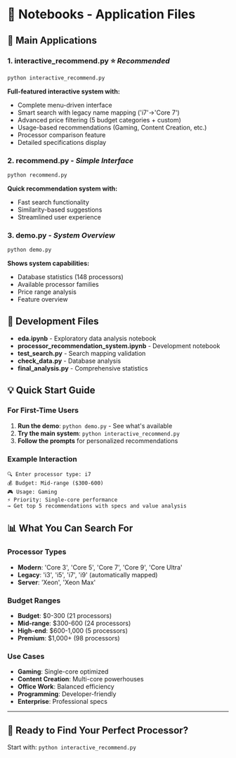 # 📁 Notebooks - Application Files

## 🚀 **Main Applications**

### 1. **interactive_recommend.py** ⭐ *Recommended*
```bash
python interactive_recommend.py
```
**Full-featured interactive system with:**
- Complete menu-driven interface
- Smart search with legacy name mapping ('i7'→'Core 7')
- Advanced price filtering (5 budget categories + custom)
- Usage-based recommendations (Gaming, Content Creation, etc.)
- Processor comparison feature
- Detailed specifications display

### 2. **recommend.py** - *Simple Interface*
```bash
python recommend.py
```
**Quick recommendation system with:**
- Fast search functionality
- Similarity-based suggestions
- Streamlined user experience

### 3. **demo.py** - *System Overview*
```bash
python demo.py
```
**Shows system capabilities:**
- Database statistics (148 processors)
- Available processor families
- Price range analysis
- Feature overview

## 🔧 **Development Files**

- **eda.ipynb** - Exploratory data analysis notebook
- **processor_recommendation_system.ipynb** - Development notebook
- **test_search.py** - Search mapping validation
- **check_data.py** - Database analysis
- **final_analysis.py** - Comprehensive statistics

## 💡 **Quick Start Guide**

### For First-Time Users
1. **Run the demo**: `python demo.py` - See what's available
2. **Try the main system**: `python interactive_recommend.py`
3. **Follow the prompts** for personalized recommendations

### Example Interaction
```
🔍 Enter processor type: i7
💰 Budget: Mid-range ($300-600)
🎮 Usage: Gaming
⚡ Priority: Single-core performance
→ Get top 5 recommendations with specs and value analysis
```

## 📊 **What You Can Search For**

### Processor Types
- **Modern**: 'Core 3', 'Core 5', 'Core 7', 'Core 9', 'Core Ultra'
- **Legacy**: 'i3', 'i5', 'i7', 'i9' (automatically mapped)
- **Server**: 'Xeon', 'Xeon Max'

### Budget Ranges
- **Budget**: $0-300 (21 processors)
- **Mid-range**: $300-600 (24 processors)
- **High-end**: $600-1,000 (5 processors)
- **Premium**: $1,000+ (98 processors)

### Use Cases
- **Gaming**: Single-core optimized
- **Content Creation**: Multi-core powerhouses
- **Office Work**: Balanced efficiency
- **Programming**: Developer-friendly
- **Enterprise**: Professional specs

---

## 🎯 **Ready to Find Your Perfect Processor?**

Start with: `python interactive_recommend.py`
